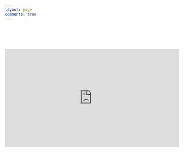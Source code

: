 ```yaml
---
layout: page
comments: true
---
```


  <div id="posts" style="font-size: 30px; padding: 30px;">
    <div class="youtube"><span class = "view"></span><span class="count"></span><span class="goal"></span></div>
	<div class="ratio"><span class="ratio"></span></div>
  </div>
  <script async="" src="https://www.google-analytics.com/analytics.js"></script><script src="//cdnjs.cloudflare.com/ajax/libs/jquery/2.1.3/jquery.min.js"></script>
  <script src="//cdnjs.cloudflare.com/ajax/libs/jquery-url-parser/2.3.1/purl.js"></script>
  <script>
  function init() {
      //var channel = $.url().param('video');
      var key = {
			'ch': 'c',
			'đ': 'd',
			'gh': 'g',
			'ph': 'f',
			'c': 'k',
			'q': 'k',
			'ng': 'q',
			'ngh?': 'q',
			'kh': 'x',
			'th': 'w',
			'd': 'z',
			'gi': 'z',
			'r': 'z',
			'nh': 'n\''
	  }
	  
	  function uppercase_first(str) {
		   return `${str.charAt(0).toUpperCase()}${str.slice(1)}`
	  }
	  
	  function convert(str) {
		
		  for (var k in key) {
			 str = str.replace(new RegExp(k, 'g'), key[k]).
							replace(new RegExp(uppercase_first(k), 'g'), uppercase_first(key[k]));
		  }
		  
		  return str;
	  }
	  
	  console.log(convert('Quý mến'));
	  
      function update() { 
      $.ajax({
          url: 'https://www.googleapis.com/youtube/v3/videos?part=statistics&id=rzUpGAmhgPc&key=AIzaSyAOgTK-Zv9xybEIlRr7R4P6cOdrJ2KbUHo',
          dataType: 'json',
          type: 'GET',
		  
          success: function (data) {
			  var sub2 = data.items[0].statistics.likeCount + " SUNNIES LIKED! ";
              var subscribers = data.items[0].statistics.dislikeCount + " DISLIKES";
             
                $('#posts .count').text(sub2);
			    $('#posts .goal').text(subscribers);
				$('#posts .view').text(" "+data.items[0].statistics.viewCount + " VIEWS! ");
				$('#posts .ratio').text(" DISLIKE/LIKE: " + data.items[0].statistics.dislikeCount/(data.items[0].statistics.likeCount) * 100+"%");
          }
      });
      }
      setInterval(update, 2000);
      update();
  }
  init();
  </script>
<script>
  (function(i,s,o,g,r,a,m){i['GoogleAnalyticsObject']=r;i[r]=i[r]||function(){
  (i[r].q=i[r].q||[]).push(arguments)},i[r].l=1*new Date();a=s.createElement(o),
  m=s.getElementsByTagName(o)[0];a.async=1;a.src=g;m.parentNode.insertBefore(a,m)
  })(window,document,'script','https://www.google-analytics.com/analytics.js','ga');

  ga('create', 'UA-2577731-3', 'auto');
  ga('send', 'pageview');

</script>
<iframe width="560" height="315" src="https://www.youtube.com/embed/rzUpGAmhgPc?autoplay=1&loop=1" frameborder="0" allowfullscreen></iframe>
